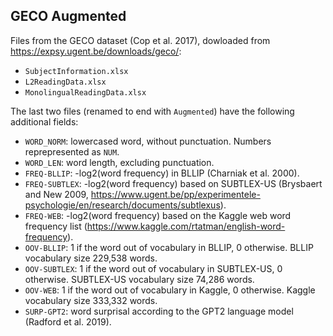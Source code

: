 ## GECO Augmented

Files from the GECO dataset (Cop et al. 2017), dowloaded from https://expsy.ugent.be/downloads/geco/:
- `SubjectInformation.xlsx`
- `L2ReadingData.xlsx`
- `MonolingualReadingData.xlsx`

The last two files (renamed to end with `Augmented`) have the following additional fields:
- `WORD_NORM`: lowercased word, without punctuation. Numbers reprepresented as `NUM`.
- `WORD_LEN`: word length, excluding punctuation.
- `FREQ-BLLIP`: -log2(word frequency) in BLLIP (Charniak et al. 2000).
- `FREQ-SUBTLEX`: -log2(word frequency) based on SUBTLEX-US (Brysbaert and New 2009, https://www.ugent.be/pp/experimentele-psychologie/en/research/documents/subtlexus).
- `FREQ-WEB`: -log2(word frequency) based on the Kaggle web word frequency list (https://www.kaggle.com/rtatman/english-word-frequency).
- `OOV-BLLIP`: 1 if the word out of vocabulary in BLLIP, 0 otherwise. BLLIP vocabulary size 229,538 words.
- `OOV-SUBTLEX`: 1 if the word out of vocabulary in SUBTLEX-US, 0 otherwise. SUBTLEX-US vocabulary size 74,286 words.
- `OOV-WEB`: 1 if the word out of vocabulary in Kaggle, 0 otherwise. Kaggle vocabulary size 333,332 words.
- `SURP-GPT2`: word surprisal according to the GPT2 language model (Radford et al. 2019). 

